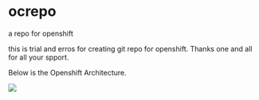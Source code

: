 # ocrepo
a repo for openshift 

this is trial and erros for creating git repo for openshift.
Thanks one and all for all your spport.

Below is the Openshift Architecture.

![](Issues/Images)
